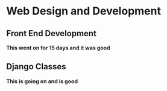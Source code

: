# Web Design and Development 
## Front End Development
**This went on for 15 days and it was good**
## Django Classes
**This is going on and is good**
